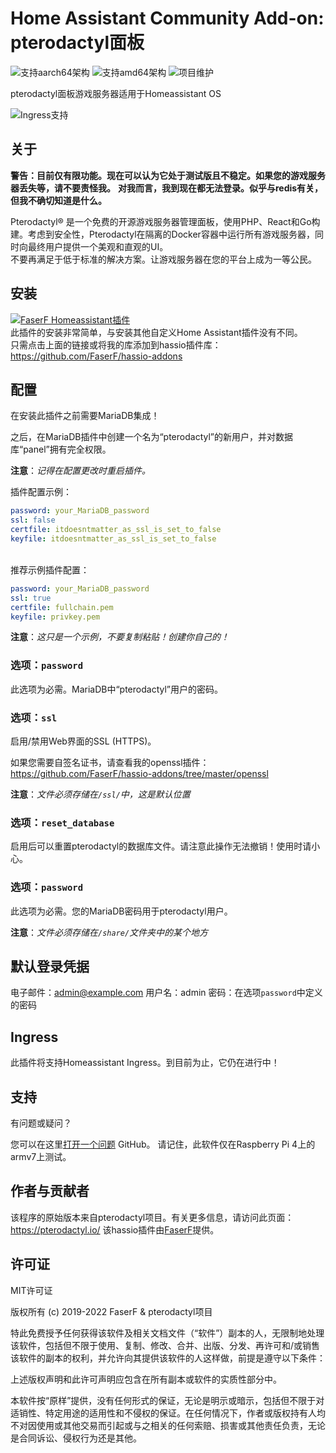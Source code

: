 # Home Assistant Community Add-on: pterodactyl面板
![支持aarch64架构][aarch64-shield] ![支持amd64架构][amd64-shield]
![项目维护][maintenance-shield]

pterodactyl面板游戏服务器适用于Homeassistant OS

![Ingress支持](../_images/pterodactyl/ingress.png)

## 关于

**警告：目前仅有限功能。现在可以认为它处于测试版且不稳定。如果您的游戏服务器丢失等，请不要责怪我。**
**对我而言，我到现在都无法登录。似乎与redis有关，但我不确切知道是什么。**

Pterodactyl® 是一个免费的开源游戏服务器管理面板，使用PHP、React和Go构建。考虑到安全性，Pterodactyl在隔离的Docker容器中运行所有游戏服务器，同时向最终用户提供一个美观和直观的UI。<br />
不要再满足于低于标准的解决方案。让游戏服务器在您的平台上成为一等公民。

## 安装

[![FaserF Homeassistant插件](https://my.home-assistant.io/badges/supervisor_add_addon_repository.svg)](https://my.home-assistant.io/redirect/supervisor_add_addon_repository/?repository_url=https%3A%2F%2Fgithub.com%2FFaserF%2Fhassio-addons)
<br />
此插件的安装非常简单，与安装其他自定义Home Assistant插件没有不同。<br />
只需点击上面的链接或将我的库添加到hassio插件库：<https://github.com/FaserF/hassio-addons>

## 配置

在安装此插件之前需要MariaDB集成！

之后，在MariaDB插件中创建一个名为“pterodactyl”的新用户，并对数据库“panel”拥有完全权限。

**注意**：_记得在配置更改时重启插件。_

插件配置示例：

```yaml
password: your_MariaDB_password
ssl: false
certfile: itdoesntmatter_as_ssl_is_set_to_false
keyfile: itdoesntmatter_as_ssl_is_set_to_false
```
<br />
推荐示例插件配置：

```yaml
password: your_MariaDB_password
ssl: true
certfile: fullchain.pem
keyfile: privkey.pem
```

**注意**：_这只是一个示例，不要复制粘贴！创建你自己的！_

### 选项：`password`

此选项为必需。MariaDB中“pterodactyl”用户的密码。

### 选项：`ssl`

启用/禁用Web界面的SSL (HTTPS)。

如果您需要自签名证书，请查看我的openssl插件：<https://github.com/FaserF/hassio-addons/tree/master/openssl>

**注意**：_文件必须存储在`/ssl/`中，这是默认位置_

### 选项：`reset_database`

启用后可以重置pterodactyl的数据库文件。请注意此操作无法撤销！使用时请小心。

### 选项：`password`

此选项为必需。您的MariaDB密码用于pterodactyl用户。

**注意**：_文件必须存储在`/share/`文件夹中的某个地方_

## 默认登录凭据

电子邮件：<admin@example.com>
用户名：admin
密码：在选项`password`中定义的密码

## Ingress

此插件将支持Homeassistant Ingress。到目前为止，它仍在进行中！

## 支持

有问题或疑问？

您可以在这里[打开一个问题][issue] GitHub。
请记住，此软件仅在Raspberry Pi 4上的armv7上测试。

## 作者与贡献者

该程序的原始版本来自pterodactyl项目。有关更多信息，请访问此页面：<https://pterodactyl.io/>
该hassio插件由[FaserF]提供。

## 许可证

MIT许可证

版权所有 (c) 2019-2022 FaserF & pterodactyl项目

特此免费授予任何获得该软件及相关文档文件（“软件”）副本的人，无限制地处理该软件，包括但不限于使用、复制、修改、合并、出版、分发、再许可和/或销售该软件的副本的权利，并允许向其提供该软件的人这样做，前提是遵守以下条件：

上述版权声明和此许可声明应包含在所有副本或软件的实质性部分中。

本软件按“原样”提供，没有任何形式的保证，无论是明示或暗示，包括但不限于对适销性、特定用途的适用性和不侵权的保证。在任何情况下，作者或版权持有人均不对因使用或其他交易而引起或与之相关的任何索赔、损害或其他责任负责，无论是合同诉讼、侵权行为还是其他。

[maintenance-shield]: https://img.shields.io/maintenance/yes/2023.svg
[aarch64-shield]: https://img.shields.io/badge/aarch64-yes-green.svg
[amd64-shield]: https://img.shields.io/badge/amd64-yes-green.svg
[FaserF]: https://github.com/FaserF/
[issue]: https://github.com/FaserF/hassio-addons/issues